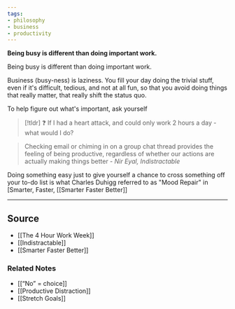 ```yaml
---
tags:
- philosophy
- business
- productivity
---
```

**Being busy is different than doing important work.**

Being busy is different than doing important work. 

Business (busy-ness) is laziness. You fill your day doing the trivial stuff, even if it's difficult, tedious, and not at all fun, so that you avoid doing things that really matter, that really shift the status quo. 

To help figure out what's important, ask yourself 

> [!tldr] ❓ If I had a heart attack, and could only work 2 hours a day - what would I do?

> Checking email or chiming in on a group chat thread provides the feeling of being productive, regardless of whether our actions are actually making things better
*- Nir Eyal, Indistractable*
> 

Doing something easy just to give yourself a chance to cross something off your to-do list is what Charles Duhigg referred to as "Mood Repair" in [Smarter, Faster, [[Smarter Faster Better]]

---

## Source
- [[The 4 Hour Work Week]]
- [[Indistractable]]
- [[Smarter Faster Better]]

### Related Notes
- [[“No” = choice]]
- [[Productive Distraction]] 
- [[Stretch Goals]]